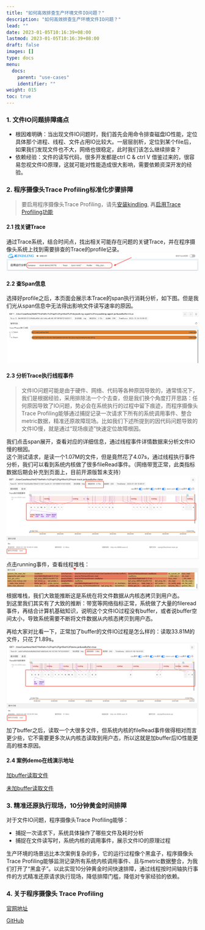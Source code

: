 ```yaml
---
title: "如何高效排查生产环境文件IO问题？"
description: "如何高效排查生产环境文件IO问题？"
lead: ""
date: 2023-01-05T10:16:39+08:00
lastmod: 2023-01-05T10:16:39+08:00
draft: false
images: []
type: docs
menu:
  docs:
    parent: "use-cases"
    identifier: ""
weight: 015
toc: true
---
```

<a name="ROlte"></a>
### 1. 文件IO问题排障痛点
- 根因难明确：当出现文件IO问题时，我们首先会用命令排查磁盘IO性能，定位具体那个进程、线程、文件占用IO比较大。一层层剖析，定位到某个file后，如果我们发现文件也不大，网络也很稳定，此时我们该怎么继续排查？
- 依赖经验：文件的读写代码，很多开发都是ctrl C & ctrl V 借鉴过来的，很容易忽视文件IO原理，这就可能对性能造成很大影响，需要依赖资深开发的经验。
<a name="E5g2U"></a>
### 2. 程序摄像头Trace Profiling标准化步骤排障

> 要启用程序摄像头Trace Profiling，请先[安装kindling](/Users/gongrihong/Documents/code/website2/content/cn/docs/installation/kindling-agent/install-kindling-in-kubernetes.md), 
再[启用Trace Profiling功能](/Users/gongrihong/Documents/code/website2/content/en/docs/usage/enable-trace-profiling.md)
 
<a name="TyIlm"></a>
#### 2.1 找关键Trace
通过Trace系统，结合时间点，找出相关可能存在问题的关键Trace，并在程序摄像头系统上找到需要排查的Trace的profile记录。<br />![image.png](1.png)
<a name="V0Py3"></a>
#### 2.2 查Span信息
选择好profile之后，本页面会展示本Trace的span执行消耗分析，如下图。但是我们光从span信息中无法得出影响文件读写速率的原因。<br />![image.png](2.png)

<a name="E0blP"></a>
#### 2.3 分析Trace执行线程事件
> 文件IO问题可能是由于硬件、网络、代码等各种原因导致的，通常情况下，我们是根据经验，采用排除法一个个去查，但是我们换个角度打开思路：任何原因导致了IO问题，势必会在系统执行的过程中留下痕迹，而程序摄像头Trace Profiling能够通过捕捉记录一次请求下所有的系统调用事件、整合metric数据，精准还原故障现场。比如我们下述所提到的因代码问题导致的文件IO慢，就是通过“现场痕迹”快速定位故障根因。

我们点击span展开，查看对应的详细信息，通过线程事件详情数据来分析文件IO慢的根因。<br />这个测试请求，是读一个1.07M的文件，但是竟然花了4.07s，通过线程执行事件分析，我们可以看到系统内核做了很多fileRead事件。（网络带宽正常，此类指标数据后期会补充到页面上，目前开源版暂未支持）<br />![image.png](3.png)<br />点击running事件，查看线程堆栈：<br />![image.png](4.png)<br />根据堆栈，我们大致能推断这是系统在将文件数据从内核态拷贝到用户态。<br />到这里我们其实有了大致的推断：带宽等网络指标正常，系统做了大量的fileread事件，再结合计算机基础知识，说明这个文件IO过程没有buffer，或者说buffer空间太小，导致系统需要不断将文件数据从内核态拷贝到用户态。

再给大家对比看一下，正常加了buffer的文件IO过程是怎么样的：读取33.81M的文件，只花了1.89s。<br />![image.png](5.png)<br />加了buffer之后，读取一个大很多文件，但系统内核的fileRead事件做得相对而言更少些，它不需要更多次从内核态读取到用户态，所以这就是加buffer后IO性能更高的根本原因。
#### 2.4 案例demo在线演示地址
[加buffer读取文件](http://218.75.39.90:9504/#/thread?folder=Demo_Demo-69579c8597-xpw9k_javedemo_24355&file=http_L1VzZXJDYXNlTmV3L2ZpbGVJTw==_1672886938363555733_true)

[未加buffer读取文件](http://218.75.39.90:9504/#/thread?folder=Demo_Demo-69579c8597-xpw9k_javedemo_24355&file=http_L1VzZXJDYXNlTmV3L2ZpbGVJTw==_1672886741630534315_true)

<a name="f2890e51"></a>
### 3. 精准还原执行现场，10分钟黄金时间排障
对于文件IO问题，程序摄像头Trace Profiling能够：

- 捕捉一次请求下，系统具体操作了哪些文件及耗时分析
- 捕捉在文件读写时，系统内核的调用事件，展示文件IO的原理过程

生产环境的场景远比本次案例复杂的多，它的运行过程像个黑盒子，程序摄像头Trace Profiling能够监测记录所有系统内核调用事件、且与metric数据整合，为我们打开了“黑盒子”。以此实现10分钟黄金时间快速排障，通过线程按时间轴执行事件的方式精准还原请求执行现场，降低排障门槛，降低对专家经验的依赖。

### 4. 关于程序摄像头 Trace Profiling

[官网地址](http://kindling.harmonycloud.cn/)

[GitHub](https://github.com/kindlingproject/kindling)

